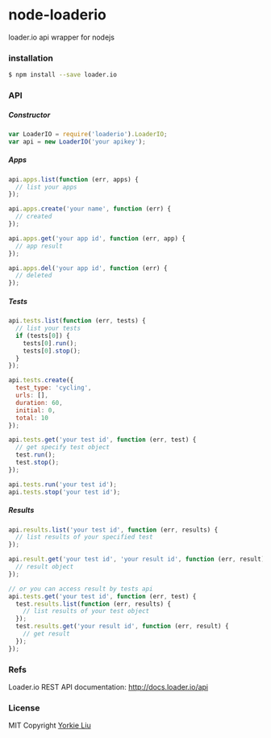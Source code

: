 
node-loaderio
================================
loader.io api wrapper for nodejs

### installation

```sh
$ npm install --save loader.io
```

### API

##### Constructor

```js
var LoaderIO = require('loaderio').LoaderIO;
var api = new LoaderIO('your apikey');
```

##### Apps

```js
api.apps.list(function (err, apps) {
  // list your apps
});

api.apps.create('your name', function (err) {
  // created
});

api.apps.get('your app id', function (err, app) {
  // app result
});

api.apps.del('your app id', function (err) {
  // deleted
});
```

##### Tests

```js
api.tests.list(function (err, tests) {
  // list your tests
  if (tests[0]) {
    tests[0].run();
    tests[0].stop();
  }
});

api.tests.create({
  test_type: 'cycling',
  urls: [],
  duration: 60,
  initial: 0,
  total: 10
});

api.tests.get('your test id', function (err, test) {
  // get specify test object
  test.run();
  test.stop();
});

api.tests.run('your test id');
api.tests.stop('your test id');
```

##### Results

```js
api.results.list('your test id', function (err, results) {
  // list results of your specified test
});

api.result.get('your test id', 'your result id', function (err, result) {
  // result object
});

// or you can access result by tests api
api.tests.get('your test id', function (err, test) {
  test.results.list(function (err, results) {
    // list results of your test object
  });
  test.results.get('your result id', function (err, result) {
    // get result
  });
});
```

### Refs

Loader.io REST API documentation: http://docs.loader.io/api

### License 

MIT Copyright [Yorkie Liu](https://github.com/yorkie)
